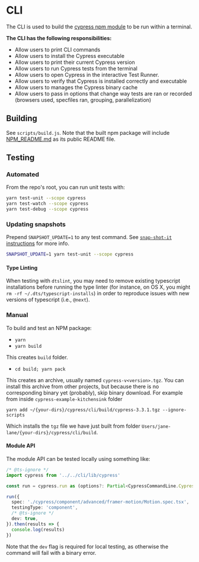 # CLI

The CLI is used to build the [cypress npm module](https://www.npmjs.com/package/cypress) to be run within a terminal.

**The CLI has the following responsibilities:**

- Allow users to print CLI commands
- Allow users to install the Cypress executable
- Allow users to print their current Cypress version
- Allow users to run Cypress tests from the terminal
- Allow users to open Cypress in the interactive Test Runner.
- Allow users to verify that Cypress is installed correctly and executable
- Allow users to manages the Cypress binary cache
- Allow users to pass in options that change way tests are ran or recorded (browsers used, specfiles ran, grouping, parallelization)

## Building

See `scripts/build.js`. Note that the built npm package will include [NPM_README.md](NPM_README.md) as its public README file.

## Testing

### Automated

From the repo's root, you can run unit tests with:

```bash
yarn test-unit --scope cypress
yarn test-watch --scope cypress
yarn test-debug --scope cypress
```

### Updating snapshots

Prepend `SNAPSHOT_UPDATE=1` to any test command. See [`snap-shot-it` instructions](https://github.com/bahmutov/snap-shot-it#advanced-use) for more info.

```bash
SNAPSHOT_UPDATE=1 yarn test-unit --scope cypress
```

#### Type Linting

When testing with `dtslint`, you may need to remove existing typescript installations before running the type linter (for instance, on OS X, you might `rm -rf ~/.dts/typescript-installs`) in order to reproduce issues with new versions of typescript (i.e., `@next`).

### Manual

To build and test an NPM package:

- `yarn`
- `yarn build`

This creates `build` folder.

- `cd build; yarn pack`

This creates an archive, usually named `cypress-v<version>.tgz`. You can install this archive from other projects, but because there is no corresponding binary yet (probably), skip binary download. For example from inside `cypress-example-kitchensink` folder

```shell
yarn add ~/{your-dirs}/cypress/cli/build/cypress-3.3.1.tgz --ignore-scripts
```

Which installs the `tgz` file we have just built from folder `Users/jane-lane/{your-dirs}/cypress/cli/build`.

#### Module API

The module API can be tested locally using something like:

```typescript
/* @ts-ignore */
import cypress from '../../cli/lib/cypress'

const run = cypress.run as (options?: Partial<CypressCommandLine.CypressRunOptions>) => Promise<CypressCommandLine.CypressRunResult | CypressCommandLine.CypressFailedRunResult>

run({
  spec: './cypress/component/advanced/framer-motion/Motion.spec.tsx',
  testingType: 'component',
  /* @ts-ignore */
  dev: true,
}).then(results => {
  console.log(results)
})
```

Note that the `dev` flag is required for local testing, as otherwise the command will fail with a binary error.
